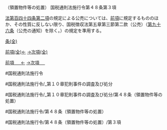 （領置物件等の処置）
国税通則法施行令第４８条第３項

[法第百四十四条第二項](国税通則法＿＿＿＿＿第１４４条第２項)の規定による公売については、[前項](国税通則法施行＿令＿第４８条第２項)に規定するもののほか、その性質に反しない限り、国税徴収法第五章第三節第二款（公売）（[第九十六条](国税通則法施行＿令＿第９６条第１項)（公売の通知）を除く。）の規定を準用する。

[条(全)](国税通則法施行＿令＿第４８条_.md)

[前項(全)←](国税通則法施行＿令＿第４８条第２項_.md)    [→次項(全)](国税通則法施行＿令＿第４８条第４項_.md)

[前項 　 ←](国税通則法施行＿令＿第４８条第２項.md)    [→次項 　 ](国税通則法施行＿令＿第４８条第４項.md)



#国税通則法施行令

#国税通則法施行令/_第１０章犯則事件の調査及び処分

#国税通則法施行令/_第１０章犯則事件の調査及び処分/第４８条（領置物件等の処置）

#国税通則法施行令/第４８条（領置物件等の処置）

#国税通則法施行令/第４８条（領置物件等の処置）/第３項

